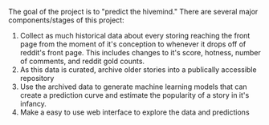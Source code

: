 The goal of the project is to "predict the hivemind." There are several major components/stages of this project:

1. Collect as much historical data about every storing reaching the front page from the moment of it's conception to whenever it drops off of reddit's front page. This includes changes to it's score, hotness, number of comments, and reddit gold counts.
2. As this data is curated, archive older stories into a publically accessible repository
3. Use the archived data to generate machine learning models that can create a prediction curve and estimate the popularity of a story in it's infancy.
4. Make a easy to use web interface to explore the data and predictions
